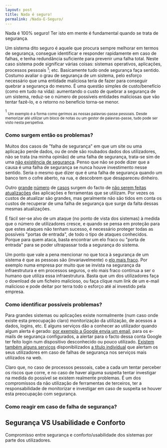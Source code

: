```yaml
---
layout: post
title: Nada é seguro!
permalink: /Nada-E-Seguro/
---
```


Nada é 100% seguro! Ter isto em mente é fundamental quando se trata de segurança.

Um sistema dito seguro é aquele que procura sempre melhorar em termos de segurança, consegue identificar e responder rapidamente em caso de falhas, e tenha redundância suficiente para prevenir uma falha total.
Neste caso sistema pode significar várias coisas: sistemas operativos, aplicações, processos pessoais <sup>1</sup>; etc. Basicamente tudo onde segurança faça sentido.
Costumo avaliar o grau de segurança de um sistema, pelo esforço necessário que uma entidade maliciosa teria de fazer para conseguir quebrar a segurança do mesmo. É uma questão simples de custo/benefício (como em tudo na vida): aumentando o custo de quebrar a segurança de um sistema, reduz-se o número de possíveis entidades maliciosas que vão tentar fazê-lo, e o retorno no benefício torna-se menor.


<sup>1</sup> <sub>Um exemplo é a forma como gerimos as nossas palavras-passe pessoais. Desde memorizar até utilizar um bloco de notas ou um gestor de palavras-passe, tudo pode ser visto nesta perspetiva.</sub>


### Como surgem então os problemas?

Muitos dos casos de "falha de segurança" em que um site ou uma aplicação perde dados, ou de onde são roubados dados dos utilizadores, não se trata (na minha opinião) de uma falha de segurança, trata-se sim de uma [não existência de segurança][link0]. Penso que não se pode dizer que a causa é uma falha de segurança se nunca houve investimento nesse sentido. Seria o mesmo que dizer que é uma falha de segurança quando um banco tem o cofre aberto, na rua, e descobrem que desapareceu dinheiro.


Outro [grande][link1] [número][link2] de [casos][link3] surgem do facto de [não serem feitas][link4] [atualizações][link5] das aplicações e ferramentas que se utilizam. Por vezes os custos de atualizar são grandes, mas geralmente não são tidos em conta os custos de recuperar de uma falha de segurança que surge da falta dessas mesmas atualizações.


É fácil ser-se alvo de um ataque (no ponto de vista dos sistemas) à medida que o número de utilizadores cresce, e quando se pensa em proteção para que estes ataques não tenham sucesso, é necessário proteger todas as possíveis "portas de entrada", de todo o tipo de ataques conhecidos. Porque para quem ataca, basta encontrar um elo fraco ou "porta de entrada" para se poder ultrapassar toda a segurança do sistema.


Um ponto que vale a pena mencionar no que toca à segurança de um sistema é que as pessoas são (invariavelmente) o [elo mais fraco][link6]. Por exemplo numa empresa por muito que se invista na segurança da infraestrutura e em processos seguros, o elo mais fraco continua a ser o humano que utiliza essa infraestrutura. Basta que um dos utilizadores faça o download de um ficheiro malicioso, ou faça clique num link de um e-mail malicioso e pode deitar por terra todo o esforço até aí investido pela empresa.


### Como identificar possíveis problemas?

Para grandes sistemas ou aplicações existe normalmente (num caso onde existe esta preocupação claro) monitorização da utilização, de acessos a dados, logins, etc. E alguns serviços dão a conhecer ao utilizador quando algum alerta é gerado: [por exemplo a Google envia um email][imageLoginAlert], para os e-mails de segurança configurados, a alertar para o facto dessa conta Google ter feito login num dispositivo desconhecido ou pouco utilizado.
[Existem também alguns serviços][hibp] disponibilizados [a título individual][TroyHunt] que alertam os seus utilizadores em caso de falhas de segurança nos serviços mais utilizados na web.


Claro que, no caso de processos pessoais, cabe a cada um tentar perceber os riscos que corre, e no caso de haver alguma suspeita tentar investigar na medida do possível se existem realmente problemas. É um dos compromissos da não utilização de ferramentas de terceiros, ter a responsabilidade de monitorizar e investigar em caso de suspeita se houver esta preocupação com segurança.


### Como reagir em caso de falha de segurança?



## Segurança VS Usabilidade e Conforto

Compromisso entre segurança e conforto/usabilidade dos sistemas por parte dos utilizadores.


[link0]: https://arstechnica.com/security/2017/03/firefox-gets-complaint-for-labeling-unencrypted-login-page-insecure
[link1]: https://www.publico.pt/2017/05/13/tecnologia/noticia/europol-ciberataque-foi-de-um-nivel-sem-precedentes-1772033
[link2]: https://www.rtp.pt/noticias/mundo/ciberataque-mundial-e-ainda-uma-ameaca-presente_a1002046
[link3]: https://www.rtp.pt/noticias/pais/portugal-telecom-confirma-ter-sido-alvo-de-ciber-ataque_a1001323
[link4]: https://www.publico.pt/2017/05/15/tecnologia/noticia/perguntas-e-respostas-sobre-o-ciberataque-1772266
[link5]: https://technet.microsoft.com/en-us/library/security/ms17-010.aspx
[link6]: https://pt.wikipedia.org/wiki/Phishing
[imageLoginAlert]: ../images/google_login_alert.png
[hibp]: https://haveibeenpwned.com/
[TroyHunt]: https://www.troyhunt.com/about/
